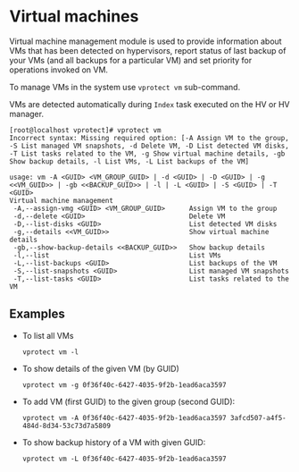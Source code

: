 # Virtual machines

Virtual machine management module is used to provide information about VMs that has been detected on hypervisors, report status of last backup of your VMs \(and all backups for a particular VM\) and set priority for operations invoked on VM.

To manage VMs in the system use `vprotect vm` sub-command.

VMs are detected automatically during `Index` task executed on the HV or HV manager.

```text
[root@localhost vprotect]# vprotect vm
Incorrect syntax: Missing required option: [-A Assign VM to the group, -S List managed VM snapshots, -d Delete VM, -D List detected VM disks, -T List tasks related to the VM, -g Show virtual machine details, -gb Show backup details, -l List VMs, -L List backups of the VM]

usage: vm -A <GUID> <VM_GROUP_GUID> | -d <GUID> | -D <GUID> | -g <<VM_GUID>> | -gb <<BACKUP_GUID>> | -l | -L <GUID> | -S <GUID> | -T <GUID>
Virtual machine management
 -A,--assign-vmg <GUID> <VM_GROUP_GUID>      Assign VM to the group
 -d,--delete <GUID>                          Delete VM
 -D,--list-disks <GUID>                      List detected VM disks
 -g,--details <<VM_GUID>>                    Show virtual machine details
 -gb,--show-backup-details <<BACKUP_GUID>>   Show backup details
 -l,--list                                   List VMs
 -L,--list-backups <GUID>                    List backups of the VM
 -S,--list-snapshots <GUID>                  List managed VM snapshots
 -T,--list-tasks <GUID>                      List tasks related to the VM
```

## Examples

* To list all VMs

  ```text
  vprotect vm -l
  ```

* To show details of the given VM \(by GUID\)

  ```text
  vprotect vm -g 0f36f40c-6427-4035-9f2b-1ead6aca3597
  ```

* To add VM \(first GUID\) to the given group \(second GUID\):

  ```text
  vprotect vm -A 0f36f40c-6427-4035-9f2b-1ead6aca3597 3afcd507-a4f5-484d-8d34-53c73d7a5809
  ```

* To show backup history of a VM with given GUID:

  ```text
  vprotect vm -L 0f36f40c-6427-4035-9f2b-1ead6aca3597
  ```

